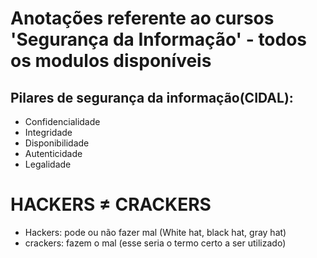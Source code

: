 # Anotações referente ao cursos 'Segurança da Informação' - todos os modulos disponíveis

## Pilares de segurança da informação(CIDAL):
- Confidencialidade
- Integridade
- Disponibilidade
- Autenticidade
- Legalidade

# HACKERS ≠ CRACKERS
- Hackers: pode ou não fazer mal (White hat, black hat, gray hat)
- crackers: fazem o mal (esse seria o termo certo a ser utilizado)

